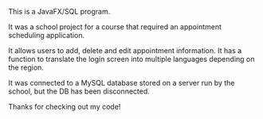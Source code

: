This is a JavaFX/SQL program.

It was a school project for a course that required an appointment scheduling application. 

It allows users to add, delete and edit appointment information. It has a function to translate the login screen into multiple languages depending on the region.

It was connected to a MySQL database stored on a server run by the school, but the DB has been disconnected. 

Thanks for checking out my code! 
